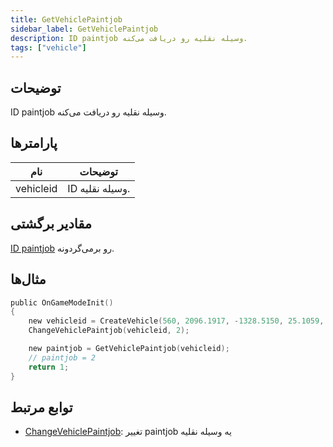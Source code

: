 ```yaml
---
title: GetVehiclePaintjob
sidebar_label: GetVehiclePaintjob
description: ID paintjob وسیله نقلیه رو دریافت می‌کنه.
tags: ["vehicle"]
---
```


<VersionWarn version='omp v1.1.0.2612' />

## توضیحات

ID paintjob وسیله نقلیه رو دریافت می‌کنه.

## پارامترها

| نام      | توضیحات            |
|-----------|------------------------|
| vehicleid | ID وسیله نقلیه. |

## مقادیر برگشتی

[ID paintjob](../resources/paintjobs) رو برمی‌گردونه.

## مثال‌ها

```c
public OnGameModeInit()
{
    new vehicleid = CreateVehicle(560, 2096.1917, -1328.5150, 25.1059, 0.0000, 6, 0, 100);
    ChangeVehiclePaintjob(vehicleid, 2);

    new paintjob = GetVehiclePaintjob(vehicleid);
    // paintjob = 2
    return 1;
}
```

## توابع مرتبط

- [ChangeVehiclePaintjob](ChangeVehiclePaintjob): تغییر paintjob یه وسیله نقلیه